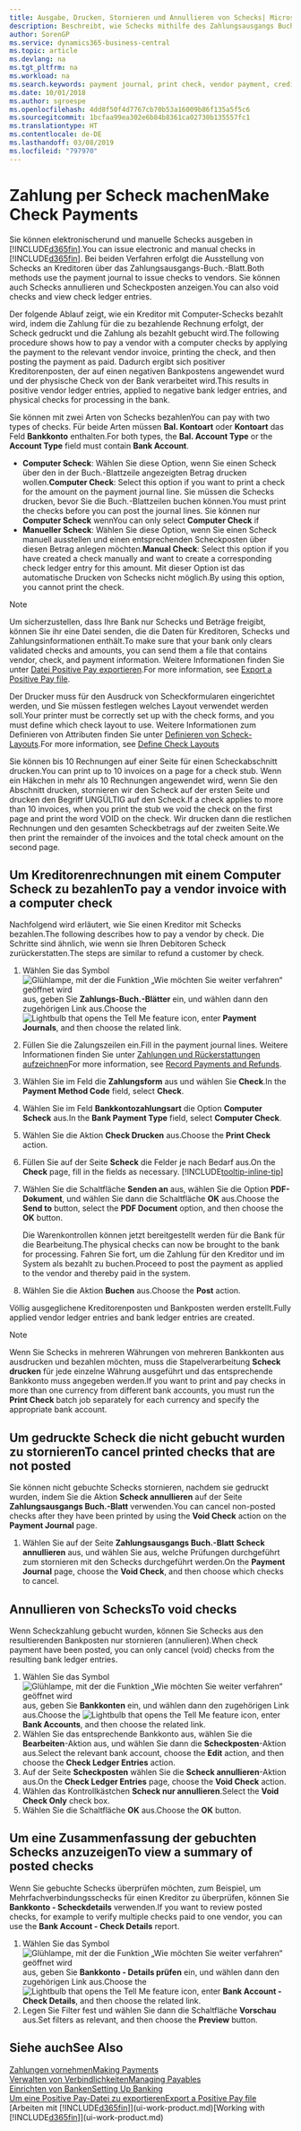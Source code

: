 ```yaml
---
title: Ausgabe, Drucken, Stornieren und Annullieren von Schecks| Microsoft Docs
description: Beschreibt, wie Schecks mithilfe des Zahlungsausgangs Buch.-Blattes, ausgegeben, gedruckt oder annulliert werden oder wie Check-Sachposteneinträge in Business Central angezeigt werden.
author: SorenGP
ms.service: dynamics365-business-central
ms.topic: article
ms.devlang: na
ms.tgt_pltfrm: na
ms.workload: na
ms.search.keywords: payment journal, print check, vendor payment, creditor, debt, balance due, AP
ms.date: 10/01/2018
ms.author: sgroespe
ms.openlocfilehash: 4dd8f50f4d7767cb70b53a16009b86f135a5f5c6
ms.sourcegitcommit: 1bcfaa99ea302e6b84b8361ca02730b135557fc1
ms.translationtype: HT
ms.contentlocale: de-DE
ms.lasthandoff: 03/08/2019
ms.locfileid: "797970"
---
```

# <a name="make-check-payments"></a><span data-ttu-id="7db65-103">Zahlung per Scheck machen</span><span class="sxs-lookup"><span data-stu-id="7db65-103">Make Check Payments</span></span>
<span data-ttu-id="7db65-104">Sie können elektronischerund und manuelle Schecks ausgeben in [!INCLUDE[d365fin](includes/d365fin_md.md)].</span><span class="sxs-lookup"><span data-stu-id="7db65-104">You can issue electronic and manual checks in [!INCLUDE[d365fin](includes/d365fin_md.md)].</span></span> <span data-ttu-id="7db65-105">Bei beiden Verfahren erfolgt die Ausstellung von Schecks an Kreditoren über das Zahlungsausgangs-Buch.-Blatt.</span><span class="sxs-lookup"><span data-stu-id="7db65-105">Both methods use the payment journal to issue checks to vendors.</span></span> <span data-ttu-id="7db65-106">Sie können auch Schecks annullieren und Scheckposten anzeigen.</span><span class="sxs-lookup"><span data-stu-id="7db65-106">You can also void checks and view check ledger entries.</span></span>

<span data-ttu-id="7db65-107">Der folgende Ablauf zeigt, wie ein Kreditor mit Computer-Schecks bezahlt wird, indem die Zahlung für die zu bezahlende Rechnung erfolgt, der Scheck gedruckt und die Zahlung als bezahlt gebucht wird.</span><span class="sxs-lookup"><span data-stu-id="7db65-107">The following procedure shows how to pay a vendor with a computer checks by applying the payment to the relevant vendor invoice, printing the check, and then posting the payment as paid.</span></span> <span data-ttu-id="7db65-108">Dadurch ergibt sich positiver Kreditorenposten, der auf einen negativen Bankpostens angewendet wurd und der physische Check von der Bank verarbeitet wird.</span><span class="sxs-lookup"><span data-stu-id="7db65-108">This results in positive vendor ledger entries, applied to negative bank ledger entries, and physical checks for processing in the bank.</span></span>

<span data-ttu-id="7db65-109">Sie können mit zwei Arten von Schecks bezahlen</span><span class="sxs-lookup"><span data-stu-id="7db65-109">You can pay with two types of checks.</span></span> <span data-ttu-id="7db65-110">Für beide Arten müssen **Bal. Kontoart** oder **Kontoart** das Feld **Bankkonto** enthalten.</span><span class="sxs-lookup"><span data-stu-id="7db65-110">For both types, the **Bal. Account Type** or the **Account Type** field must contain **Bank Account**.</span></span>

- <span data-ttu-id="7db65-111">**Computer Scheck**: Wählen Sie diese Option, wenn Sie einen Scheck über den in der Buch.-Blattzeile angezeigten Betrag drucken wollen.</span><span class="sxs-lookup"><span data-stu-id="7db65-111">**Computer Check**: Select this option if you want to print a check for the amount on the payment journal line.</span></span> <span data-ttu-id="7db65-112">Sie müssen die Schecks drucken, bevor Sie die Buch.-Blattzeilen buchen können.</span><span class="sxs-lookup"><span data-stu-id="7db65-112">You must print the checks before you can post the journal lines.</span></span> <span data-ttu-id="7db65-113">Sie können nur **Computer Scheck** wenn</span><span class="sxs-lookup"><span data-stu-id="7db65-113">You can only select **Computer Check** if</span></span>
- <span data-ttu-id="7db65-114">**Manueller Scheck**: Wählen Sie diese Option, wenn Sie einen Scheck manuell ausstellen und einen entsprechenden Scheckposten über diesen Betrag anlegen möchten.</span><span class="sxs-lookup"><span data-stu-id="7db65-114">**Manual Check**: Select this option if you have created a check manually and want to create a corresponding check ledger entry for this amount.</span></span> <span data-ttu-id="7db65-115">Mit dieser Option ist das automatische Drucken von Schecks nicht möglich.</span><span class="sxs-lookup"><span data-stu-id="7db65-115">By using this option, you cannot print the check.</span></span>

> [!NOTE]  
> <span data-ttu-id="7db65-116">Um sicherzustellen, dass Ihre Bank nur Schecks und Beträge freigibt, können Sie ihr eine Datei senden, die die Daten für Kreditoren, Schecks und Zahlungsinformationen enthält.</span><span class="sxs-lookup"><span data-stu-id="7db65-116">To make sure that your bank only clears validated checks and amounts, you can send them a file that contains vendor, check, and payment information.</span></span> <span data-ttu-id="7db65-117">Weitere Informationen finden Sie unter [Datei Positive Pay exportieren](finance-how-positive-pay.md).</span><span class="sxs-lookup"><span data-stu-id="7db65-117">For more information, see [Export a Positive Pay file](finance-how-positive-pay.md).</span></span>

<span data-ttu-id="7db65-118">Der Drucker muss für den Ausdruck von Scheckformularen eingerichtet werden, und Sie müssen festlegen welches Layout verwendet werden soll.</span><span class="sxs-lookup"><span data-stu-id="7db65-118">Your printer must be correctly set up with the check forms, and you must define which check layout to use.</span></span> <span data-ttu-id="7db65-119">Weitere Informationen zum Definieren von Attributen finden Sie unter [Definieren von Scheck-Layouts](finance-how-define-check-layouts.md).</span><span class="sxs-lookup"><span data-stu-id="7db65-119">For more information, see [Define Check Layouts](finance-how-define-check-layouts.md)</span></span>

<span data-ttu-id="7db65-120">Sie können bis 10 Rechnungen auf einer Seite für einen Scheckabschnitt drucken.</span><span class="sxs-lookup"><span data-stu-id="7db65-120">You can print up to 10 invoices on a page for a check stub.</span></span> <span data-ttu-id="7db65-121">Wenn ein Häkchen in mehr als 10 Rechnungen angewendet wird, wenn Sie den Abschnitt drucken, stornieren wir den Scheck auf der ersten Seite und drucken den Begriff UNGÜLTIG auf den Scheck.</span><span class="sxs-lookup"><span data-stu-id="7db65-121">If a check applies to more than 10 invoices, when you print the stub we void the check on the first page and print the word VOID on the check.</span></span> <span data-ttu-id="7db65-122">Wir drucken dann die restlichen Rechnungen und den gesamten Scheckbetrags auf der zweiten Seite.</span><span class="sxs-lookup"><span data-stu-id="7db65-122">We then print the remainder of the invoices and the total check amount on the second page.</span></span> 

## <a name="to-pay-a-vendor-invoice-with-a-computer-check"></a><span data-ttu-id="7db65-123">Um Kreditorenrechnungen mit einem Computer Scheck zu bezahlen</span><span class="sxs-lookup"><span data-stu-id="7db65-123">To pay a vendor invoice with a computer check</span></span>
<span data-ttu-id="7db65-124">Nachfolgend wird erläutert, wie Sie einen Kreditor mit Schecks bezahlen.</span><span class="sxs-lookup"><span data-stu-id="7db65-124">The following describes how to pay a vendor by check.</span></span> <span data-ttu-id="7db65-125">Die Schritte sind ähnlich, wie wenn sie Ihren Debitoren Scheck zurückerstatten.</span><span class="sxs-lookup"><span data-stu-id="7db65-125">The steps are similar to refund a customer by check.</span></span>

1. <span data-ttu-id="7db65-126">Wählen Sie das Symbol ![Glühlampe, mit der die Funktion „Wie möchten Sie weiter verfahren“ geöffnet wird](media/ui-search/search_small.png "Wie möchten Sie weiter verfahren?") aus, geben Sie **Zahlungs-Buch.-Blätter** ein, und wählen dann den zugehörigen Link aus.</span><span class="sxs-lookup"><span data-stu-id="7db65-126">Choose the ![Lightbulb that opens the Tell Me feature](media/ui-search/search_small.png "Tell me what you want to do") icon, enter **Payment Journals**, and then choose the related link.</span></span>
2. <span data-ttu-id="7db65-127">Füllen Sie die Zalungszeilen ein.</span><span class="sxs-lookup"><span data-stu-id="7db65-127">Fill in the payment journal lines.</span></span> <span data-ttu-id="7db65-128">Weitere Informationen finden Sie unter [Zahlungen und Rückerstattungen aufzeichnen](payables-how-post-payments-refunds.md)</span><span class="sxs-lookup"><span data-stu-id="7db65-128">For more information, see [Record Payments and Refunds](payables-how-post-payments-refunds.md).</span></span>
3. <span data-ttu-id="7db65-129">Wählen Sie im Feld die **Zahlungsform** aus und wählen Sie **Check**.</span><span class="sxs-lookup"><span data-stu-id="7db65-129">In the **Payment Method Code** field, select **Check**.</span></span>
4. <span data-ttu-id="7db65-130">Wählen Sie im Feld **Bankkontozahlungsart** die Option **Computer Scheck** aus.</span><span class="sxs-lookup"><span data-stu-id="7db65-130">In the **Bank Payment Type** field, select **Computer Check**.</span></span>
5. <span data-ttu-id="7db65-131">Wählen Sie die Aktion **Check Drucken** aus.</span><span class="sxs-lookup"><span data-stu-id="7db65-131">Choose the **Print Check** action.</span></span>
6. <span data-ttu-id="7db65-132">Füllen Sie auf der Seite **Scheck** die Felder je nach Bedarf aus.</span><span class="sxs-lookup"><span data-stu-id="7db65-132">On the **Check** page, fill in the fields as necessary.</span></span> [!INCLUDE[tooltip-inline-tip](includes/tooltip-inline-tip_md.md)]
7. <span data-ttu-id="7db65-133">Wählen Sie die Schaltfläche **Senden an** aus, wählen Sie die Option **PDF-Dokument**, und wählen Sie dann die Schaltfläche **OK** aus.</span><span class="sxs-lookup"><span data-stu-id="7db65-133">Choose the **Send to** button, select the **PDF Document** option, and then choose the **OK** button.</span></span>

    <span data-ttu-id="7db65-134">Die Warenkontrollen können jetzt bereitgestellt werden für die Bank für die Bearbeitung.</span><span class="sxs-lookup"><span data-stu-id="7db65-134">The physical checks can now be brought to the bank for processing.</span></span> <span data-ttu-id="7db65-135">Fahren Sie fort, um die Zahlung für den Kreditor und im System als bezahlt zu buchen.</span><span class="sxs-lookup"><span data-stu-id="7db65-135">Proceed to post the payment as applied to the vendor and thereby paid in the system.</span></span>
8. <span data-ttu-id="7db65-136">Wählen Sie die Aktion **Buchen** aus.</span><span class="sxs-lookup"><span data-stu-id="7db65-136">Choose the **Post** action.</span></span>

<span data-ttu-id="7db65-137">Völlig ausgeglichene Kreditorenposten und Bankposten werden erstellt.</span><span class="sxs-lookup"><span data-stu-id="7db65-137">Fully applied vendor ledger entries and bank ledger entries are created.</span></span>

> [!NOTE]  
> <span data-ttu-id="7db65-138">Wenn Sie Schecks in mehreren Währungen von mehreren Bankkonten aus ausdrucken und bezahlen möchten, muss die Stapelverarbeitung **Scheck drucken** für jede einzelne Währung ausgeführt und das entsprechende Bankkonto muss angegeben werden.</span><span class="sxs-lookup"><span data-stu-id="7db65-138">If you want to print and pay checks in more than one currency from different bank accounts, you must run the **Print Check** batch job separately for each currency and specify the appropriate bank account.</span></span>

## <a name="to-cancel-printed-checks-that-are-not-posted"></a><span data-ttu-id="7db65-139">Um gedruckte Scheck die nicht gebucht wurden zu stornieren</span><span class="sxs-lookup"><span data-stu-id="7db65-139">To cancel printed checks that are not posted</span></span>
<span data-ttu-id="7db65-140">Sie können nicht gebuchte Schecks stornieren, nachdem sie gedruckt wurden, indem Sie die Aktion **Scheck annullieren** auf der Seite **Zahlungsausgangs Buch.-Blatt** verwenden.</span><span class="sxs-lookup"><span data-stu-id="7db65-140">You can cancel non-posted checks after they have been printed by using the **Void Check** action on the **Payment Journal** page.</span></span>

1. <span data-ttu-id="7db65-141">Wählen Sie auf der Seite **Zahlungsausgangs Buch.-Blatt** **Scheck annullieren** aus, und wählen Sie aus, welche Prüfungen durchgeführt zum stornieren mit den Schecks durchgeführt werden.</span><span class="sxs-lookup"><span data-stu-id="7db65-141">On the **Payment Journal** page, choose the **Void Check**, and then choose which checks to cancel.</span></span>

## <a name="to-void-checks"></a><span data-ttu-id="7db65-142">Annullieren von Schecks</span><span class="sxs-lookup"><span data-stu-id="7db65-142">To void checks</span></span>
<span data-ttu-id="7db65-143">Wenn Scheckzahlung gebucht wurden, können Sie Schecks aus den resultierenden Bankposten nur stornieren (annulieren).</span><span class="sxs-lookup"><span data-stu-id="7db65-143">When check payment have been posted, you can only cancel (void) checks from the resulting bank ledger entries.</span></span>

1. <span data-ttu-id="7db65-144">Wählen Sie das Symbol ![Glühlampe, mit der die Funktion „Wie möchten Sie weiter verfahren“ geöffnet wird](media/ui-search/search_small.png "Wie möchten Sie weiter verfahren?") aus, geben Sie **Bankkonten** ein, und wählen dann den zugehörigen Link aus.</span><span class="sxs-lookup"><span data-stu-id="7db65-144">Choose the ![Lightbulb that opens the Tell Me feature](media/ui-search/search_small.png "Tell me what you want to do") icon, enter **Bank Accounts**, and then choose the related link.</span></span>
2. <span data-ttu-id="7db65-145">Wählen Sie das entsprechende Bankkonto aus, wählen Sie die **Bearbeiten**-Aktion aus, und wählen Sie dann die **Scheckposten**-Aktion aus.</span><span class="sxs-lookup"><span data-stu-id="7db65-145">Select the relevant bank account, choose the **Edit** action, and then choose the **Check Ledger Entries** action.</span></span>
3. <span data-ttu-id="7db65-146">Auf der Seite **Scheckposten** wählen Sie die **Scheck annullieren**-Aktion aus.</span><span class="sxs-lookup"><span data-stu-id="7db65-146">On the **Check Ledger Entries** page, choose the **Void Check** action.</span></span>
4. <span data-ttu-id="7db65-147">Wählen das Kontrollkästchen **Scheck nur annullieren**.</span><span class="sxs-lookup"><span data-stu-id="7db65-147">Select the **Void Check Only** check box.</span></span>
5. <span data-ttu-id="7db65-148">Wählen Sie die Schaltfläche **OK** aus.</span><span class="sxs-lookup"><span data-stu-id="7db65-148">Choose the **OK** button.</span></span>

## <a name="to-view-a-summary-of-posted-checks"></a><span data-ttu-id="7db65-149">Um eine Zusammenfassung der gebuchten Schecks anzuzeigen</span><span class="sxs-lookup"><span data-stu-id="7db65-149">To view a summary of posted checks</span></span>
<span data-ttu-id="7db65-150">Wenn Sie gebuchte Schecks überprüfen möchten, zum Beispiel, um Mehrfachverbindungsschecks für einen Kreditor zu überprüfen, können Sie **Bankkonto - Scheckdetails** verwenden.</span><span class="sxs-lookup"><span data-stu-id="7db65-150">If you want to review posted checks, for example to verify multiple checks paid to one vendor, you can use the **Bank Account - Check Details** report.</span></span>
1. <span data-ttu-id="7db65-151">Wählen Sie das Symbol ![Glühlampe, mit der die Funktion „Wie möchten Sie weiter verfahren“ geöffnet wird](media/ui-search/search_small.png "Wie möchten Sie weiter verfahren?") aus, geben Sie **Bankkonto - Details prüfen** ein, und wählen dann den zugehörigen Link aus.</span><span class="sxs-lookup"><span data-stu-id="7db65-151">Choose the ![Lightbulb that opens the Tell Me feature](media/ui-search/search_small.png "Tell me what you want to do") icon, enter **Bank Account - Check Details**, and then choose the related link.</span></span>
2. <span data-ttu-id="7db65-152">Legen Sie Filter fest und wählen Sie dann die Schaltfläche **Vorschau** aus.</span><span class="sxs-lookup"><span data-stu-id="7db65-152">Set filters as relevant, and then choose the **Preview** button.</span></span>

## <a name="see-also"></a><span data-ttu-id="7db65-153">Siehe auch</span><span class="sxs-lookup"><span data-stu-id="7db65-153">See Also</span></span>
[<span data-ttu-id="7db65-154">Zahlungen vornehmen</span><span class="sxs-lookup"><span data-stu-id="7db65-154">Making Payments</span></span>](payables-make-payments.md)  
[<span data-ttu-id="7db65-155">Verwalten von Verbindlichkeiten</span><span class="sxs-lookup"><span data-stu-id="7db65-155">Managing Payables</span></span>](payables-manage-payables.md)  
[<span data-ttu-id="7db65-156">Einrichten von Banken</span><span class="sxs-lookup"><span data-stu-id="7db65-156">Setting Up Banking</span></span>](bank-setup-banking.md)  
[<span data-ttu-id="7db65-157">Um eine Positive Pay-Datei zu exportieren</span><span class="sxs-lookup"><span data-stu-id="7db65-157">Export a Positive Pay file</span></span>](finance-how-positive-pay.md)  
<span data-ttu-id="7db65-158">[Arbeiten mit [!INCLUDE[d365fin](includes/d365fin_md.md)]](ui-work-product.md)</span><span class="sxs-lookup"><span data-stu-id="7db65-158">[Working with [!INCLUDE[d365fin](includes/d365fin_md.md)]](ui-work-product.md)</span></span>  
